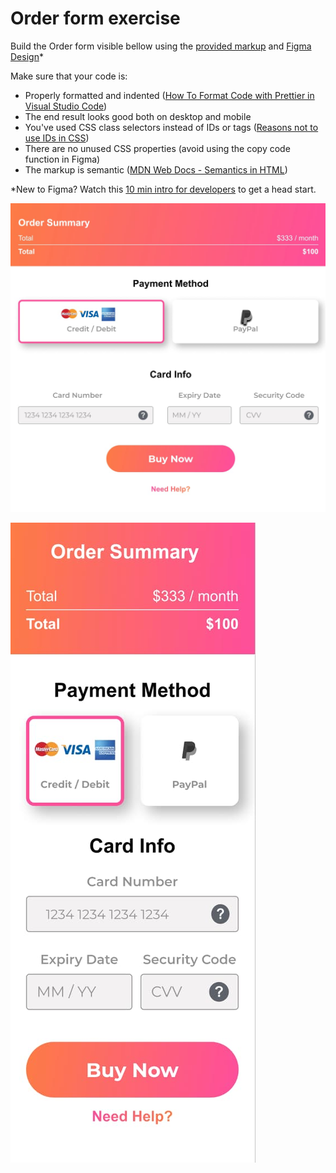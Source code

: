 # Order form exercise

Build the Order form visible bellow using the [provided markup](./Session-exercise-template/index.html) and [Figma Design](https://www.figma.com/file/VwksDkp1vSPhpfa62LWIAz/HTML%2FCSS-session1?type=design&node-id=0-1&mode=design&t=seawrJIXVyPoIt9L-0)\*

Make sure that your code is:

- Properly formatted and indented ([How To Format Code with Prettier in Visual Studio Code](https://www.digitalocean.com/community/tutorials/how-to-format-code-with-prettier-in-visual-studio-code))
- The end result looks good both on desktop and mobile
- You've used CSS class selectors instead of IDs or tags ([Reasons not to use IDs in CSS](https://medium.com/@clairecodes/reasons-not-to-use-ids-in-css-a42204fb0d97))
- There are no unused CSS properties (avoid using the copy code function in Figma)
- The markup is semantic ([MDN Web Docs - Semantics in HTML](https://developer.mozilla.org/en-US/docs/Glossary/Semantics#semantics_in_html))

\*New to Figma? Watch this [10 min intro for developers](https://youtu.be/fZ-OU_7aBv4?feature=shared&t=68) to get a head start.

![Desktop design](Session-exercise-template/images/order-desktop.jpg)

![Mobile design](Session-exercise-template/images/order-mobile.jpg)
